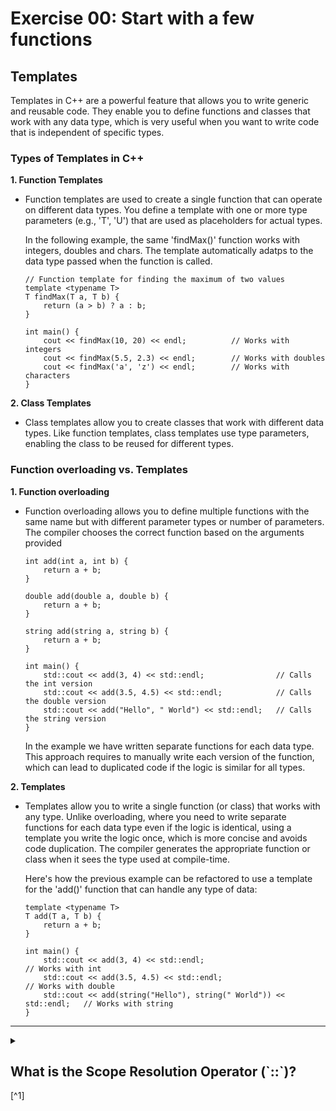 # Exercise 00: Start with a few functions

## Templates

Templates in C++ are a powerful feature that allows you to write generic and reusable code. They enable you to define functions and classes that work with any data type, which is very useful when you want to write code that is independent of specific types. 

### Types of Templates in C++

**1. Function Templates**

* Function templates are used to create a single function that can operate on different data types. You define a template with one or more type parameters (e.g., 'T', 'U') that are used as placeholders for actual types.

	In the following example, the same 'findMax()' function works with integers, doubles and chars. The template automatically adatps to the data type passed when the function is called.

	```
	// Function template for finding the maximum of two values
	template <typename T>
	T findMax(T a, T b) {
		return (a > b) ? a : b;
	}

	int main() {
		cout << findMax(10, 20) << endl;          // Works with integers
		cout << findMax(5.5, 2.3) << endl;        // Works with doubles
		cout << findMax('a', 'z') << endl;        // Works with characters
	}
	```

**2. Class Templates**

* Class templates allow you to create classes that work with different data types. Like function templates, class templates use type parameters, enabling the class to be reused for different types.

### Function overloading vs. Templates

**1. Function overloading**

* Function overloading allows you to define multiple functions with the same name but with different parameter types or number of parameters. The compiler chooses the correct function based on the arguments provided

	```
	int add(int a, int b) {
		return a + b;
	}

	double add(double a, double b) {
		return a + b;
	}

	string add(string a, string b) {
		return a + b;
	}

	int main() {
		std::cout << add(3, 4) << std::endl;          		// Calls the int version
		std::cout << add(3.5, 4.5) << std::endl;      		// Calls the double version
		std::cout << add("Hello", " World") << std::endl; 	// Calls the string version
	}
	```
	In the example we have written separate functions for each data type. This approach requires to manually write each version of the function, which can lead to duplicated code if the logic is similar for all types.


**2. Templates**

* Templates allow you to write a single function (or class) that works with any type. Unlike overloading, where you need to write separate functions for each data type even if the logic is identical, using a template you write the logic once, which is more concise and avoids code duplication. The compiler generates the appropriate function or class when it sees the type used at compile-time.

	Here's how the previous example can be refactored to use a template for the 'add()' function that can handle any type of data:

	```
	template <typename T>
	T add(T a, T b) {
		return a + b;
	}

	int main() {
		std::cout << add(3, 4) << std::endl;          						// Works with int
		std::cout << add(3.5, 4.5) << std::endl;      						// Works with double
		std::cout << add(string("Hello"), string(" World")) << std::endl; 	// Works with string
	}

	```

---

<details>
<summary><h2> What is the Scope Resolution Operator (`::`)? </h2></summary>

You would need the `::` in the following cases:

**1. Name conflicts:**
	If you have functions that share the name defined within different scopes, such as inside classes or namespaces, then you might need the `::` to disambiguate and explicitly call the global version

**2. Preventing ambiguities:**
	If you include libraries (like the C++ Standard Library) that have their own functions with the same name as yours, using `::` ensures that your custom functions are called instead of the library functions.

You might not need it if:
1. You have only one version of each of these functions defined in the global namespace[^1]
2. There are no conflicting functions from any other scopes

However, it is recommended to use it purely as a safeguard, anticipating that the code might be extended in the future and potentially introduce unexepected naming conflicts.
**Conflicts can also be avoided by not using `using namespace std;`, explicitly specifying namespaces, or giving our functions a different name.**
</details>
[^1] 